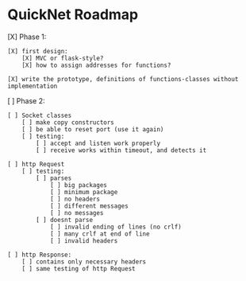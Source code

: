 # QuickNet Roadmap

[X] Phase 1:

    [X] first design:
        [X] MVC or flask-style?
        [X] how to assign addresses for functions?
        
    [X] write the prototype, definitions of functions-classes without implementation

[ ] Phase 2:
    
    [ ] Socket classes
        [ ] make copy constructors
        [ ] be able to reset port (use it again)     
        [ ] testing:
            [ ] accept and listen work properly 
            [ ] receive works within timeout, and detects it

    [ ] http Request
        [ ] testing:
            [ ] parses 
                [ ] big packages
                [ ] minimum package
                [ ] no headers
                [ ] different messages
                [ ] no messages
            [ ] doesnt parse
                [ ] invalid ending of lines (no crlf)
                [ ] many crlf at end of line
                [ ] invalid headers
                
    [ ] http Response:
        [ ] contains only necessary headers
        [ ] same testing of http Request